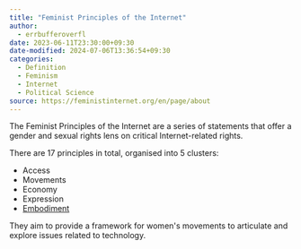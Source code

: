 ```yaml
---
title: "Feminist Principles of the Internet"
author:
  - errbufferoverfl
date: 2023-06-11T23:30:00+09:30
date-modified: 2024-07-06T13:36:54+09:30
categories:
  - Definition
  - Feminism
  - Internet
  - Political Science
source: https://feministinternet.org/en/page/about
---
```


The Feminist Principles of the Internet are a series of statements that offer a gender and sexual rights lens on critical Internet-related rights.

There are 17 principles in total, organised into 5 clusters:

- Access
- Movements
- Economy
- Expression
- [Embodiment](embodiment.md)

They aim to provide a framework for women's movements to articulate and explore issues related to technology.

